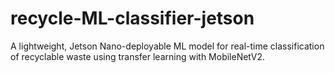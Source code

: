 # recycle-ML-classifier-jetson
A lightweight, Jetson Nano-deployable ML model for real-time classification of recyclable waste using transfer learning with MobileNetV2.

